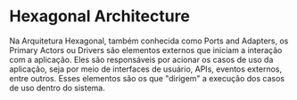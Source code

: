# Hexagonal Architecture

Na Arquitetura Hexagonal, também conhecida como Ports and Adapters, os Primary Actors ou Drivers são elementos externos que iniciam a interação com a aplicação. Eles são responsáveis por acionar os casos de uso da aplicação, seja por meio de interfaces de usuário, APIs, eventos externos, entre outros. Esses elementos são os que "dirigem" a execução dos casos de uso dentro do sistema.
